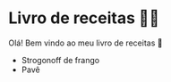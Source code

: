 # Livro de receitas :man_cook:

Olá! Bem vindo ao meu livro de receitas :shallow_pan_of_food:

- Strogonoff de frango
- Pavê

